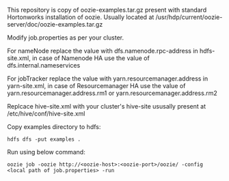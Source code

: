 This repository is copy of oozie-examples.tar.gz present with standard Hortonworks installation of oozie. Usually located at /usr/hdp/current/oozie-server/doc/oozie-examples.tar.gz

Modify job.properties as per your cluster. 

For nameNode replace the value with dfs.namenode.rpc-address in hdfs-site.xml, in case of Namenode HA use the value of dfs.internal.nameservices

For jobTracker replace the value with yarn.resourcemanager.address in yarn-site.xml, in case of Resourcemanager HA use the value of yarn.resourcemanager.address.rm1 or yarn.resourcemanager.address.rm2

Replcace hive-site.xml with your cluster's hive-site ususally present at /etc/hive/conf/hive-site.xml

Copy examples directory to hdfs:

```hdfs dfs -put examples .```

Run using below command:

```oozie job -oozie http://<oozie-host>:<oozie-port>/oozie/ -config <local path of job.properties> -run```
